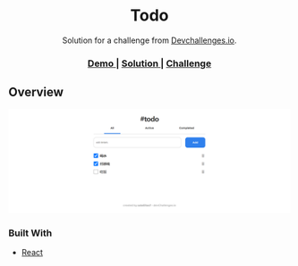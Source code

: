 <h1 align="center">Todo</h1>

<div align="center">
   Solution for a challenge from  <a href="http://devchallenges.io" target="_blank">Devchallenges.io</a>.
</div>

<div align="center">
  <h3>
    <a href="https://todo-two-rouge.vercel.app/">
      Demo
    </a>
    <span> | </span>
    <a href="https://github.com/satellites7/Todo">
      Solution
    </a>
    <span> | </span>
    <a href="https://devchallenges.io/challenges/TSqutYM4c5WtluM7QzGp">
      Challenge
    </a>
  </h3>
</div>

<!-- TABLE OF CONTENTS -->

<!-- OVERVIEW -->

## Overview

![screenshot](https://github.com/satellites7/image/blob/main/todo.png)



### Built With

<!-- This section should list any major frameworks that you built your project using. Here are a few examples.-->

- [React](https://reactjs.org/)


